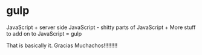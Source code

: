 # gulp
JavaScript + server side JavaScript - shitty parts of JavaScript + More stuff to add on to JavaScript = gulp

That is basically it. Gracias Muchachos!!!!!!!!!
